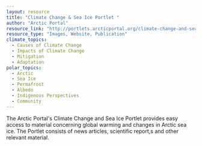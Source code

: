 ```yaml
---
layout: resource
title: "Climate Change & Sea Ice Portlet "
author: "Arctic Portal"
resource_link: "http://portlets.arcticportal.org/climate-change-and-sea-ice-portlet"
resource_type: "Images, Website, Publication"
climate_topics:
  - Causes of Climate Change
  - Impacts of Climate Change
  - Mitigation
  - Adaptation
polar_topics:
  - Arctic
  - Sea Ice
  - Permafrost
  - Albedo
  - Indigenous Perspectives
  - Community
---
```


The Arctic Portal's Climate Change and Sea Ice Portlet provides easy access to material concerning global warming and changes in Arctic sea ice. The Portlet consists of news articles, scientific report,s and other relevant material.
